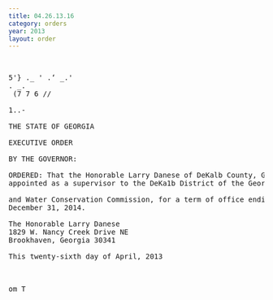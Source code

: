 ```yaml
---
title: 04.26.13.16
category: orders
year: 2013
layout: order
---
```


<pre>   

5'} ._ ' .‘ _.'
. _.
 (7 7 6 //

1..-

THE STATE OF GEORGIA

EXECUTIVE ORDER

BY THE GOVERNOR:

ORDERED: That the Honorable Larry Danese of DeKalb County, Georgia, is
appointed as a supervisor to the DeKa1b District of the Georgia Soil

and Water Conservation Commission, for a term of office ending
December 31, 2014.

The Honorable Larry Danese
1829 W. Nancy Creek Drive NE
Brookhaven, Georgia 30341

This twenty-sixth day of April, 2013

     

om T

</pre>
